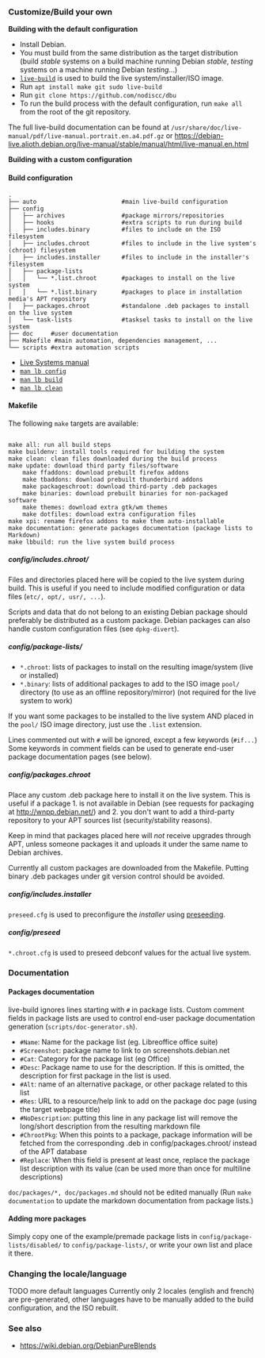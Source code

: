 ### Customize/Build your own

**Building with the default configuration**

 * Install Debian.
 * You must build from the same distribution as the target distribution (build *stable* systems on a build machine running Debian *stable*, *testing* systems on a machine running Debian *testing*...)
 * [`live-build`](https://www.debian.org/devel/debian-live/) is used to build the live system/installer/ISO image.
 * Run `apt install make git sudo live-build`
 * Run `git clone https://github.com/nodiscc/dbu`
 * To run the build process with the default configuration, run `make all` from the root of the git repository.

The full live-build documentation can be found at `/usr/share/doc/live-manual/pdf/live-manual.portrait.en.a4.pdf.gz` or https://debian-live.alioth.debian.org/live-manual/stable/manual/html/live-manual.en.html

**Building with a custom configuration**

#### Build configuration


```
.
├── auto                        #main live-build configuration
├── config
│   ├── archives                #package mirrors/repositories
│   ├── hooks                   #extra scripts to run during build
│   ├── includes.binary         #files to include on the ISO filesystem
│   ├── includes.chroot         #files to include in the live system's (chroot) filesystem
│   ├── includes.installer      #files to include in the installer's filesystem
│   ├── package-lists
│   │   └── *.list.chroot		#packages to install on the live system
│   │   └── *.list.binary		#packages to place in installation media's APT repository
│   ├── packages.chroot         #standalone .deb packages to install on the live system
│   └── task-lists              #tasksel tasks to install on the live system
├── doc     #user documentation
├── Makefile #main automation, dependencies management, ...
└── scripts #extra automation scripts

```

* [Live Systems manual](https://debian-live.alioth.debian.org/live-manual/stable/manual/html/live-manual.en.html)
* [`man lb config`](https://manpages.debian.org/cgi-bin/man.cgi?query=lb_config&sektion=1&apropos=0&manpath=Debian+8+jessie&locale=)
* [`man lb build`](https://manpages.debian.org/cgi-bin/man.cgi?query=lb_build&sektion=1&apropos=0&manpath=Debian+8+jessie&locale=)
* [`man lb clean`](https://manpages.debian.org/cgi-bin/man.cgi?query=lb_clean&sektion=1&apropos=0&manpath=Debian+8+jessie&locale=)

#### Makefile

The following `make` targets are available:

```

make all: run all build steps
make buildenv: install tools required for building the system
make clean: clean files downloaded during the build process
make update: download third party files/software
    make ffaddons: download prebuilt firefox addons
    make tbaddons: download prebuilt thunderbird addons
    make packageschroot: download third-party .deb packages
    make binaries: download prebuilt binaries for non-packaged software
    make themes: download extra gtk/wm themes
    make dotfiles: download extra configuration files
make xpi: rename firefox addons to make them auto-installable
make documentation: generate packages documentation (package lists to Markdown)
make lbbuild: run the live system build process

```

##### config/includes.chroot/

Files and directories placed here will be copied to the live system during build.
This is useful if you need to include modified configuration or data files (`etc/, opt/, usr/, ...`).

Scripts and data that do not belong to an existing Debian package should preferably be
distributed as a custom package. Debian packages can also handle custom configuration
files (see `dpkg-divert`).

##### config/package-lists/

 * `*.chroot`: lists of packages to install on the resulting image/system (live or installed)
 * `*.binary`: lists of additional packages to add to the ISO image `pool/` directory (to use as an offline repository/mirror) (not required for the live system to work)

If you want some packages to be installed to the live system AND placed in the `pool/` ISO image directory, just use the `.list` extension.


Lines commented out with `#` will be ignored, except a few keywords (`#if...`)
Some keywords in comment fields can be used to generate end-user package documentation pages (see below).

##### config/packages.chroot

Place any custom .deb package here to install it on the live system. 
This is useful if a package 1. is not available in Debian (see requests for
packaging  at http://wnpp.debian.net/) and 2. you don't want to add a third-party
repository to your APT sources list (security/stability reasons).

Keep in mind that packages placed here will _not_ receive upgrades through APT,
unless someone packages it and uploads it under the same name to Debian archives.

Currently all custom packages are downloaded from the Makefile.
Putting binary .deb packages under git version control should be avoided.
 
##### config/includes.installer

`preseed.cfg` is used to preconfigure the _installer_ using [preseeding](https://www.debian.org/releases/stable/i386/apb.html).

##### config/preseed

`*.chroot.cfg` is used to preseed debconf values for the actual live system.

### Documentation

#### Packages documentation
 
live-build ignores lines starting with `#` in package lists. 
Custom comment fields in package lists are used to control end-user package
documentation generation (`scripts/doc-generator.sh`). 

 * `#Name`: Name for the package list (eg. Libreoffice office suite)
 * `#Screenshot`: package name to link to on screenshots.debian.net
 * `#Cat`: Category for the package list (eg Office)
 * `#Desc`: Package name to use for the description. If this is omitted, the description for first package in the list is used.
 * `#Alt`: name of an alternative package, or other package related to this list
 * `#Res`: URL to a resource/help link to add on the package doc page (using the target webpage title)
 * `#NoDescription`: putting this line in any package list will remove the long/short description from the resulting markdown file
 * `#ChrootPkg`: When this points to a package, package information will be fetched from the corresponding .deb in config/packages.chroot/ instead of the APT database
 * `#Replace`: When this field is present at least once, replace the package list description with its value (can be used more than once for multiline descriptions)

`doc/packages/*, doc/packages.md` should not be edited manually (Run `make documentation` to update the markdown documentation from package lists.)

#### Adding more packages

Simply copy one of the example/premade package lists in `config/package-lists/disabled/`
to `config/package-lists/`, or write your own list and place it there.

### Changing the locale/language

TODO more default languages Currently only 2 locales (english and french) are
pre-generated, other languages have to be manually added to the build
configuration, and the ISO rebuilt.

### See also

 * https://wiki.debian.org/DebianPureBlends
